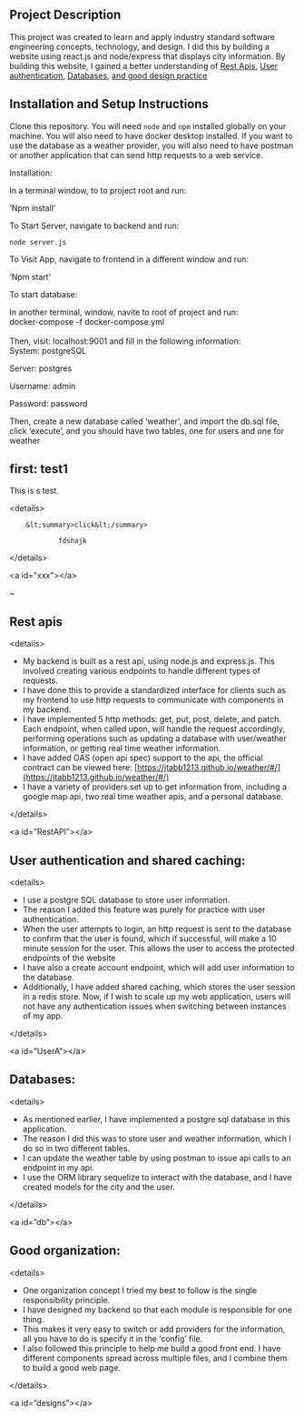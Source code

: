 ## Project Description

This project was created to learn and apply industry standard software engineering concepts, technology, and design. I did this by building a website using react.js and node/express that displays city information. By building this website, I gained a better understanding of [Rest Apis](#RestAPI), [User authentication](#UserA), [Databases](#db), [and good design practice](#design)

 

## Installation and Setup Instructions

Clone this repository. You will need `node` and `npm` installed globally on your machine. You will also need to have docker desktop installed. If you want to use the database as a weather provider, you will also need to have postman or another application that can send http requests to a web service.

Installation:

In a terminal window, to to project root and run:

‘Npm install’

To Start Server, navigate to backend and run:

`node server.js`  

To Visit App, navigate to frontend in a different window and run:

‘Npm start’  

To start database:

In another terminal, window, navite to root of project and run: \
docker-compose -f docker-compose.yml \
 \
Then, visit: localhost:9001 and fill in the following information: \
System: postgreSQL

Server: postgres

Username: admin

Password: password

Then, create a new database called ‘weather’, and import the db.sql file, click ‘execute’, and you should have two tables, one for users and one for weather

## first: test1

This is s test.

&lt;details>

        &lt;summary>click&lt;/summary>

                fdshajk

&lt;/details>

&lt;a id="xxx">&lt;/a>

~                     

## Rest apis

&lt;details>



* My backend is built as a rest api, using node.js and express.js. This involved creating various endpoints to handle different types of requests.
* I have done this to provide a standardized interface for clients such as my frontend to use http requests to communicate with components in my backend. 
* I have implemented 5 http methods: get, put, post, delete, and patch. Each endpoint, when called upon, will handle the request accordingly, performing operations such as updating a database with user/weather information, or getting real time weather information. 
* I have added OAS (open api spec) support to the api, the official contract can be viewed here: [https://jtabb1213.github.io/weather/#/](https://jtabb1213.github.io/weather/#/)
* I have a variety of providers set up to get information from, including a google map api, two real time weather apis, and a personal database. 

&lt;/details>

&lt;a id=”RestAPI”>&lt;/a>

## User authentication and shared caching:

&lt;details>



* I use a postgre SQL database to store user information. 
* The reason I added this feature was purely for practice with user authentication.
* When the user attempts to login, an http request is sent to the database to confirm that the user is found, which if successful, will make a 10 minute session for the user. This allows the user to access the protected endpoints of the website
* I have also a create account endpoint, which will add user information to the database.
* Additionally, I have added shared caching, which stores the user session in a redis store. Now, if I wish to scale up my web application, users will not have any authentication issues when switching between instances of my app.

&lt;/details>

&lt;a id=”UserA”>&lt;/a>

## Databases:

&lt;details>



* As mentioned earlier, I have implemented a postgre sql database in this application.
* The reason I did this was to store user and weather information, which I do so in two different tables. 
* I can update the weather table by using postman to issue api calls to an endpoint in my api.
* I use the ORM library sequelize to interact with the database, and I have created models for the city and the user. 

&lt;/details>

&lt;a id=”db”>&lt;/a>

## Good organization:

&lt;details>



* One organization concept I tried my best to follow is the single responsibility principle.
* I have designed my backend so that each module is responsible for one thing.
* This makes it very easy to switch or add providers for the information, all you have to do is specify it in the ‘config’ file. 
* I also followed this principle to help me build a good front end. I have different components spread across multiple files, and I combine them to build a good web page. 

&lt;/details>

&lt;a id=”designs”>&lt;/a>
